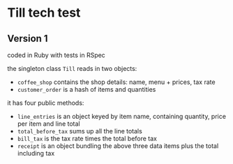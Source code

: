 Till tech test
==============

Version 1
---------

coded in Ruby with tests in RSpec

the singleton class `Till` reads in two objects:

* `coffee_shop` contains the shop details: name, menu + prices, tax rate
* `customer_order` is a hash of items and quantities

it has four public methods:

* `line_entries` is an object keyed by item name, containing quantity, price per item and line total 
* `total_before_tax` sums up all the line totals
* `bill_tax` is the tax rate times the total before tax
* `receipt` is an object bundling the above three data items plus the total including tax
